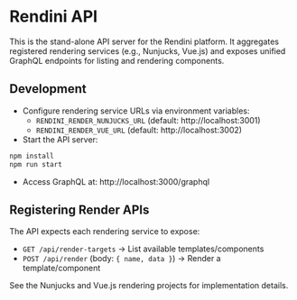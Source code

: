 # Rendini API

This is the stand-alone API server for the Rendini platform. It aggregates registered rendering
services (e.g., Nunjucks, Vue.js) and exposes unified GraphQL endpoints for listing and rendering
components.

## Development

- Configure rendering service URLs via environment variables:
  - `RENDINI_RENDER_NUNJUCKS_URL` (default: http://localhost:3001)
  - `RENDINI_RENDER_VUE_URL` (default: http://localhost:3002)
- Start the API server:

```bash
npm install
npm run start
```

- Access GraphQL at: http://localhost:3000/graphql

## Registering Render APIs

The API expects each rendering service to expose:

- `GET /api/render-targets` → List available templates/components
- `POST /api/render` (body: `{ name, data }`) → Render a template/component

See the Nunjucks and Vue.js rendering projects for implementation details.

